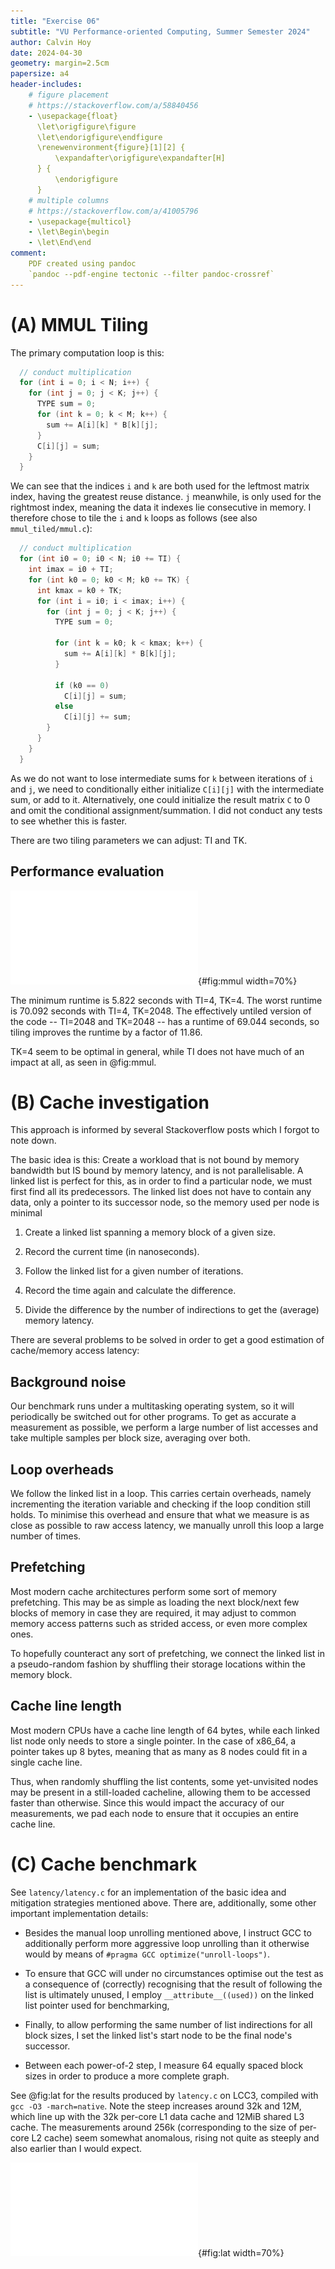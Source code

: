 ```yaml
---
title: "Exercise 06"
subtitle: "VU Performance-oriented Computing, Summer Semester 2024"
author: Calvin Hoy
date: 2024-04-30
geometry: margin=2.5cm
papersize: a4
header-includes:
    # figure placement
    # https://stackoverflow.com/a/58840456
    - \usepackage{float}
      \let\origfigure\figure
      \let\endorigfigure\endfigure
      \renewenvironment{figure}[1][2] {
          \expandafter\origfigure\expandafter[H]
      } {
          \endorigfigure
      }
    # multiple columns
    # https://stackoverflow.com/a/41005796
    - \usepackage{multicol}
    - \let\Begin\begin
    - \let\End\end
comment:
    PDF created using pandoc
    `pandoc --pdf-engine tectonic --filter pandoc-crossref`
---
```


# (A) MMUL Tiling

The primary computation loop is this:

```c
  // conduct multiplication
  for (int i = 0; i < N; i++) {
    for (int j = 0; j < K; j++) {
      TYPE sum = 0;
      for (int k = 0; k < M; k++) {
        sum += A[i][k] * B[k][j];
      }
      C[i][j] = sum;
    }
  }
```

We can see that the indices `i` and `k` are both used for the leftmost matrix
index, having the greatest reuse distance. `j` meanwhile, is only used for the
rightmost index, meaning the data it indexes lie consecutive in memory. I
therefore chose to tile the `i` and `k` loops as follows (see also
`mmul_tiled/mmul.c`):

```c
  // conduct multiplication
  for (int i0 = 0; i0 < N; i0 += TI) {
    int imax = i0 + TI;
    for (int k0 = 0; k0 < M; k0 += TK) {
      int kmax = k0 + TK;
      for (int i = i0; i < imax; i++) {
        for (int j = 0; j < K; j++) {
          TYPE sum = 0;

          for (int k = k0; k < kmax; k++) {
            sum += A[i][k] * B[k][j];
          }

          if (k0 == 0)
            C[i][j] = sum;
          else
            C[i][j] += sum;
        }
      }
    }
  }
```

As we do not want to lose intermediate sums for `k` between iterations of `i`
and `j`, we need to conditionally either initialize `C[i][j]` with the
intermediate sum, or add to it. Alternatively, one could initialize the result
matrix `C` to 0 and omit the conditional assignment/summation. I did not conduct
any tests to see whether this is faster.

There are two tiling parameters we can adjust: TI and TK.

## Performance evaluation

![Effect of TI and TK on `mmul` wall time](mmul_tiled/plot_mmul.pdf){#fig:mmul
width=70%}

The minimum runtime is 5.822 seconds with TI=4, TK=4. The worst runtime is
70.092 seconds with TI=4, TK=2048. The effectively untiled version of the code
-- TI=2048 and TK=2048 -- has a runtime of 69.044 seconds, so tiling improves
the runtime by a factor of 11.86.

TK=4 seem to be optimal in general, while TI does not have much of an impact at
all, as seen in @fig:mmul.

# (B) Cache investigation

This approach is informed by several Stackoverflow posts which I forgot to note
down.

The basic idea is this: Create a workload that is not bound by memory bandwidth
but IS bound by memory latency, and is not parallelisable. A linked list is
perfect for this, as in order to find a particular node, we must first find all
its predecessors. The linked list does not have to contain any data, only a
pointer to its successor node, so the memory used per node is minimal

1. Create a linked list spanning a memory block of a given size.

2. Record the current time (in nanoseconds).

3. Follow the linked list for a given number of iterations.

4. Record the time again and calculate the difference.

5. Divide the difference by the number of indirections to get the (average)
   memory latency.

There are several problems to be solved in order to get a good estimation of
cache/memory access latency:

## Background noise

Our benchmark runs under a multitasking operating system, so it will
periodically be switched out for other programs. To get as accurate a
measurement as possible, we perform a large number of list accesses and take
multiple samples per block size, averaging over both.

## Loop overheads

We follow the linked list in a loop. This carries certain overheads, namely
incrementing the iteration variable and checking if the loop condition still
holds. To minimise this overhead and ensure that what we measure is as close as
possible to raw access latency, we manually unroll this loop a large number of
times. 

## Prefetching

Most modern cache architectures perform some sort of memory prefetching. This
may be as simple as loading the next block/next few blocks of memory in case
they are required, it may adjust to common memory access patterns such as
strided access, or even more complex ones.

To hopefully counteract any sort of prefetching, we connect the linked list in a
pseudo-random fashion by shuffling their storage locations within the memory
block.

## Cache line length

Most modern CPUs have a cache line length of 64 bytes, while each linked list
node only needs to store a single pointer. In the case of x86\_64, a pointer
takes up 8 bytes, meaning that as many as 8 nodes could fit in a single cache
line.

Thus, when randomly shuffling the list contents, some yet-unvisited nodes may be
present in a still-loaded cacheline, allowing them to be accessed faster than
otherwise. Since this would impact the accuracy of our measurements, we pad each
node to ensure that it occupies an entire cache line.

# (C) Cache benchmark

See `latency/latency.c` for an implementation of the basic idea and mitigation
strategies mentioned above. There are, additionally, some other important
implementation details:

- Besides the manual loop unrolling mentioned above, I instruct GCC to
  additionally perform more aggressive loop unrolling than it otherwise would by
  means of `#pragma GCC optimize("unroll-loops")`.

- To ensure that GCC will under no circumstances optimise out the test as a
  consequence of (correctly) recognising that the result of following the list
  is ultimately unused, I employ `__attribute__((used))` on the linked list
  pointer used for benchmarking, 

- Finally, to allow performing the same number of list indirections for all
  block sizes, I set the linked list's start node to be the final node's
  successor.

- Between each power-of-2 step, I measure 64 equally spaced block sizes in order
  to produce a more complete graph.

See @fig:lat for the results produced by `latency.c` on LCC3, compiled with `gcc
-O3 -march=native`. Note the steep increases around 32k and 12M, which line up
with the 32k per-core L1 data cache and 12MiB shared L3 cache. The measurements
around 256k (corresponding to the size of per-core L2 cache) seem somewhat
anomalous, rising not quite as steeply and also earlier than I would expect.

![Memory latency vs block size on LCC3 (Xeon
X5650)](latency/plot_latency_LCC3.pdf){#fig:lat width=70%}
